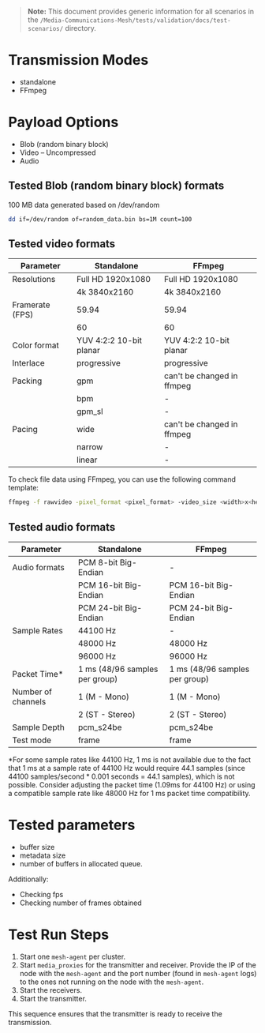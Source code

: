 > **Note:** This document provides generic information for all scenarios in the `/Media-Communications-Mesh/tests/validation/docs/test-scenarios/` directory.

# Transmission Modes

* standalone
* FFmpeg

# Payload Options

* Blob (random binary block)
* Video – Uncompressed
* Audio

## Tested Blob (random binary block) formats

100 MB data generated based on /dev/random

```bash
dd if=/dev/random of=random_data.bin bs=1M count=100
```

## Tested video formats

| Parameter       | Standalone          | FFmpeg                |
|-----------------|----------------------|------------------------|
| Resolutions     | Full HD 1920x1080    | Full HD 1920x1080      |
|                 | 4k 3840x2160         | 4k 3840x2160           |
| Framerate (FPS) | 59.94                | 59.94                  |
|                 | 60                   | 60                     |
| Color format    | YUV 4:2:2 10-bit planar | YUV 4:2:2 10-bit planar |
| Interlace       | progressive          | progressive            |
| Packing         | gpm                  | can't be changed in ffmpeg |
|                 | bpm                  |          -             |
|                 | gpm_sl               |          -             |
| Pacing          | wide                 | can't be changed in ffmpeg |
|                 | narrow               |          -             |
|                 | linear               |          -             |

To check file data using FFmpeg, you can use the following command template:

```bash
ffmpeg -f rawvideo -pixel_format <pixel_format> -video_size <width>x<height> -i <input_file> -vframes <number_of_frames> -f null -
```

## Tested audio formats

| Parameter         | Standalone          | FFmpeg                |
|-------------------|---------------------|-----------------------|
| Audio formats     | PCM 8-bit Big-Endian| -                     |
|                   | PCM 16-bit Big-Endian| PCM 16-bit Big-Endian |
|                   | PCM 24-bit Big-Endian| PCM 24-bit Big-Endian |
| Sample Rates      | 44100 Hz            | -                     |
|                   | 48000 Hz            | 48000 Hz              |
|                   | 96000 Hz            | 96000 Hz              |
| Packet Time*      | 1 ms (48/96 samples per group) | 1 ms (48/96 samples per group) |
| Number of channels| 1 (M - Mono)        | 1 (M - Mono)          |
|                   | 2 (ST - Stereo)     | 2 (ST - Stereo)       |
| Sample Depth      | pcm_s24be           | pcm_s24be             |
| Test mode         | frame               | frame                 |

*For some sample rates like 44100 Hz, 1 ms is not available due to the fact that 1 ms at a sample rate of 44100 Hz would require 44.1 samples (since 44100 samples/second * 0.001 seconds = 44.1 samples), which is not possible. Consider adjusting the packet time (1.09ms for 44100 Hz) or using a compatible sample rate like 48000 Hz for 1 ms packet time compatibility.

# Tested parameters

* buffer size
* metadata size
* number of buffers in allocated queue.

Additionally:
* Checking fps
* Checking number of frames obtained

# Test Run Steps

1. Start one `mesh-agent` per cluster.
2. Start `media_proxies` for the transmitter and receiver. Provide the IP of the node with the `mesh-agent` and the port number (found in `mesh-agent` logs) to the ones not running on the node with the `mesh-agent`.
3. Start the receivers.
4. Start the transmitter.

This sequence ensures that the transmitter is ready to receive the transmission.